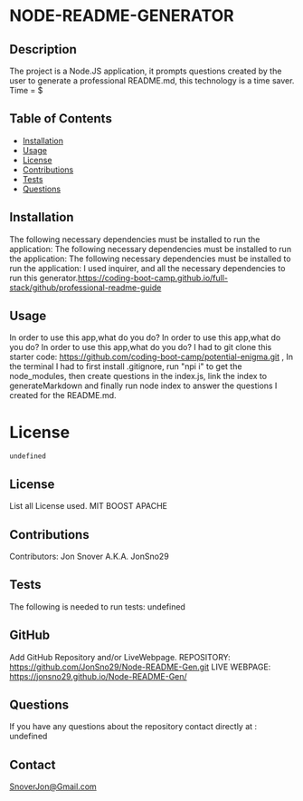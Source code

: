 
# NODE-README-GENERATOR
## Description
  The project is a Node.JS application, it prompts questions created by the user to generate a professional README.md, this technology is a time saver. Time = $
## Table of Contents
  * [Installation](#installation)
  * [Usage](#usage)
  * [License](#license)
  * [Contributions](##contributions)
  * [Tests](##test)
  * [Questions](##questions)
## Installation
  The following necessary dependencies must be installed to run the application: 
  The following necessary dependencies must be installed to run the application: The following necessary dependencies must be installed to run the application: I used inquirer, and all the necessary dependencies to run this generator.https://coding-boot-camp.github.io/full-stack/github/professional-readme-guide
  ## Usage
  In order to use this app,what do you do? In order to use this app,what do you do? In order to use this app,what do you do? I had to git clone this starter code: https://github.com/coding-boot-camp/potential-enigma.git , In the terminal I had to first install .gitignore, run "npi i" to get the node_modules, then create questions in the index.js, link the index to generateMarkdown and finally run node index to answer the questions I created for the README.md.
  # License
    undefined
  ## License
  List all License used.
  MIT BOOST APACHE 
  ## Contributions
  Contributors: Jon Snover A.K.A. JonSno29
  ## Tests
  The following is needed to run tests: undefined
  ## GitHub
  Add GitHub Repository and/or LiveWebpage.
  REPOSITORY: https://github.com/JonSno29/Node-README-Gen.git                            LIVE WEBPAGE: https://jonsno29.github.io/Node-README-Gen/
  ## Questions
  If you have any questions about the repository contact
  directly at : undefined
  ## Contact
  SnoverJon@Gmail.com

  